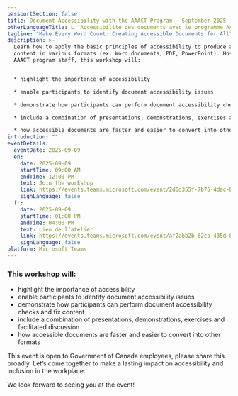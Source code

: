 ```yaml
---
passportSection: false
title: Document Accessibility with the AAACT Program - September 2025
otherLanguageTitle: L 'Accessibilité des documents avec le programme AATIA - Septembre 2025
tagline: "Make Every Word Count: Creating Accessible Documents for All"
description: >-
  Learn how to apply the basic principles of accessibility to produce accessible
  content in various formats (ex. Word documents, PDF, PowerPoint). Hosted by
  AAACT program staff, this workshop will:


  * highlight the importance of accessibility

  * enable participants to identify document accessibility issues

  * demonstrate how participants can perform document accessibility checks and fix content

  * include a combination of presentations, demonstrations, exercises and facilitated discussion

  * how accessible documents are faster and easier to convert into other formats
introduction: ""
eventDetails:
  eventDate: 2025-09-09
  en:
    date: 2025-09-09
    startTime: 09:00 AM
    endTime: 12:00 PM
    text: Join the workshop
    link: https://events.teams.microsoft.com/event/2d6d355f-7b76-4dac-b52c-8fa7cf221e09@d05bc194-94bf-4ad6-ae2e-1db0f2e38f5e
    signLanguage: false
  fr:
    date: 2025-09-09
    startTime: 01:00 PM
    endTime: 04:00 PM
    text: Lien de l’atelier
    link: https://events.teams.microsoft.com/event/af2abb2b-62cb-435d-8eb0-abf8b05c35dd@d05bc194-94bf-4ad6-ae2e-1db0f2e38f5e
    signLanguage: false
platform: Microsoft Teams
---
```


### This workshop will:

* highlight the importance of accessibility
* enable participants to identify document accessibility issues
* demonstrate how participants can perform document accessibility checks and fix content
* include a combination of presentations, demonstrations, exercises and facilitated discussion
* how accessible documents are faster and easier to convert into other formats

This event is open to Government of Canada employees, please share this broadly. Let’s come together to make a lasting impact on accessibility and inclusion in the workplace.

We look forward to seeing you at the event!
